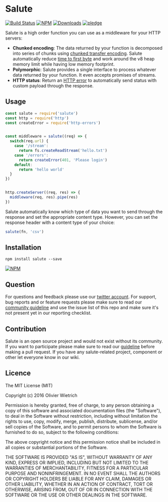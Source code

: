 # Salute

[![Build Status](https://travis-ci.org/bredele/salute.svg?branch=master)](https://travis-ci.org/bredele/salute)
[![NPM](https://img.shields.io/npm/v/salute.svg?style=flat-square)](https://www.npmjs.com/package/salute)
[![Downloads](https://img.shields.io/npm/dm/salute.svg?style=flat-square)](http://npm-stat.com/charts.html?package=salute)
[![pledge](https://bredele.github.io/contributing-guide/community-pledge.svg)](https://github.com/bredele/contributing-guide/blob/master/community.md)

Salute is a high order function you can use as a middleware for your HTTP servers:
  * **Chunked encoding**: The data returned by your function is decomposed into series of chunks using [chunked transfer encoding](https://en.wikipedia.org/wiki/Chunked_transfer_encoding). Salute automatically reduce [time to first byte](https://en.wikipedia.org/wiki/Time_To_First_Byte) and work around the v8 heap memory limit while having low memory footprint.
  * **Polymorphic**: Salute provides a single interface to process whatever data returned by your function. It even accepts promises of streams.
  * **HTTP status**: Return an [HTTP error](https://www.npmjs.com/package/http-errors) to automatically send status with custom payload through the response.

## Usage

```javascript
const salute = require('salute')
const http = require('http')
const createError = require('http-errors')


const middleware = salute((req) => {
  switch(req.url) {
    case '/stream':
      return fs.createReadStream('hello.txt')
    case '/errors':
      return createError(401, 'Please login')
    default:
      return 'hello world'
  }
})


http.createServer((req, res) => {
  middleware(req, res).pipe(res)
})
```

Salute automatically know which type of data you want to send through the response and set the appropriate content type. However, you can set the response header with a content type of your choice:

```js
salute(fn, 'csv')
```

## Installation

```shell
npm install salute --save
```

[![NPM](https://nodei.co/npm/salute.png)](https://nodei.co/npm/salute/)

## Question

For questions and feedback please use our [twitter account](https://twitter.com/bredeleca). For support, bug reports and or feature requests please make sure to read our
<a href="https://github.com/bredele/contributing-guide/blob/master/community.md" target="_blank">community guideline</a> and use the issue list of this repo and make sure it's not present yet in our reporting checklist.

## Contribution

Salute is an open source project and would not exist without its community. If you want to participate please make sure to read our <a href="https://github.com/bredele/contributing-guide/blob/master/community.md" target="_blank">guideline</a> before making a pull request. If you have any salute-related project, component or other let everyone know in our wiki.


## Licence

The MIT License (MIT)

Copyright (c) 2016 Olivier Wietrich

Permission is hereby granted, free of charge, to any person obtaining a copy
of this software and associated documentation files (the "Software"), to deal
in the Software without restriction, including without limitation the rights
to use, copy, modify, merge, publish, distribute, sublicense, and/or sell
copies of the Software, and to permit persons to whom the Software is
furnished to do so, subject to the following conditions:

The above copyright notice and this permission notice shall be included in all
copies or substantial portions of the Software.

THE SOFTWARE IS PROVIDED "AS IS", WITHOUT WARRANTY OF ANY KIND, EXPRESS OR
IMPLIED, INCLUDING BUT NOT LIMITED TO THE WARRANTIES OF MERCHANTABILITY,
FITNESS FOR A PARTICULAR PURPOSE AND NONINFRINGEMENT. IN NO EVENT SHALL THE
AUTHORS OR COPYRIGHT HOLDERS BE LIABLE FOR ANY CLAIM, DAMAGES OR OTHER
LIABILITY, WHETHER IN AN ACTION OF CONTRACT, TORT OR OTHERWISE, ARISING FROM,
OUT OF OR IN CONNECTION WITH THE SOFTWARE OR THE USE OR OTHER DEALINGS IN THE
SOFTWARE.
